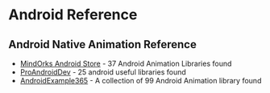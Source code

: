 # Android Reference

## Android Native Animation Reference

* [MindOrks Android Store](https://mindorks.com/android/store/Animations/) - 37 Android Animation Libraries found
* [ProAndroidDev](https://proandroiddev.com/25-new-android-libraries-and-projects-to-check-at-the-beginning-of-2018-ba3b422bbbb4/) - 25 android useful libraries found
* [AndroidExample365](https://androidexample365.com/tag/animations/) - A collection of 99 Android Animation library found 

